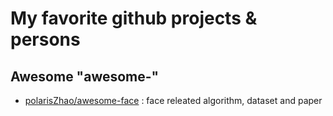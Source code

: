 # My favorite github projects &amp; persons

## Awesome "awesome-"

- [polarisZhao/awesome-face](https://github.com/polarisZhao/awesome-face) : face releated algorithm, dataset and paper

